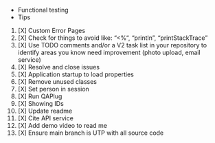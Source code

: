 - Functional testing
- Tips

1. [X] Custom Error Pages
2. [X] Check for things to avoid like: “&lt;%“, “println”, “printStackTrace”
3. [X] Use TODO comments and\/or a V2 task list in your repository to identify areas you know need improvement (photo upload, email service)
4. [X] Resolve and close issues
5. [X] Application startup to load properties
6. [X] Remove unused classes
7. [X] Set person in session
8. [X] Run QAPlug
9. [X] Showing IDs
10. [X] Update readme
11. [X] Cite API service
12. [X] Add demo video to read me
13. [X] Ensure main branch is UTP with all source code
